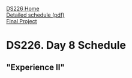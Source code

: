 [DS226 Home](home.md)  
[Detailed schedule (pdf)](ds226-schedule-6.pdf)  
[Final Project](final.md)  

# DS226. Day 8 Schedule
## "Experience II"



<!-- **8:00 - 8:50**  
Digital media analysis including:

- design process

- concept versus realization

- what to do when we're stuck and uninspired?

- how to judge digital media: what is good and what is bad?


Or work on final project




**8:50 - 9:00**  
_break_  
  
**9:00 - 9:50**  

Tutorial:
(students' request)
  
Processing images,
Abstracting images,
Creating abstract images
  
Keywords: translational envisioning
   
Or work on final project  


**9:50 - 10:20**  
_break_  
  
**10:20 - 11:10**  

Tutorial:
(students' request)
   
Processing: creating abstract textures in image and sound; creating atmospheres;
designing an experience that changes over time
  

Or work on final project  
  
**11:10 - 11:20**  
_break_  
  
**11:20 - 12:10**  

Tutorial:
(students' request)
  
Game sound industry,
including creating sounds for games, designing sound effects, matching sounds with images, industry standards.

  
Or work on final project 
  
**12:10 - 14:00**  
_lunch break_  
  
**14:00 - 14:50**  

Tutorial:
(students' request)
  
Rhtym and beat making in software, music production in software


  
Or work on final project
  
**14:50 - 15:00**  
_break_  
  
**15:00 - 15:50**  

Digital media analysis
including:

- design process

- concept versus realization

- what to do when we're stuck and uninspired?

- how to judge digital media: what is good and what is bad?
  

Or work on final project

  
**15:50 - 16:20**  
_break_  
  
**16:20 - 17:10**  

Digital media analysis:
  
showing of Marcel's own art works.


  


Or work on final project"

   
**17:10 - 17:20**  
_break_  
  
**17:20 - 18:10**  

Check-in on all final projects; groups give a quick presentation with progress report and what they still need -->

